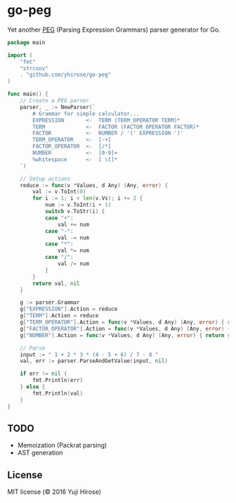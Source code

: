 go-peg
======

Yet another [PEG](http://en.wikipedia.org/wiki/Parsing_expression_grammar) (Parsing Expression Grammars) parser generator for Go.

```go
package main

import (
	"fmt"
	"strconv"
	. "github.com/yhirose/go-peg"
)

func main() {
	// Create a PEG parser
	parser, _ := NewParser(`
		# Grammar for simple calculator...
		EXPRESSION       <-  TERM (TERM_OPERATOR TERM)*
		TERM             <-  FACTOR (FACTOR_OPERATOR FACTOR)*
		FACTOR           <-  NUMBER / '(' EXPRESSION ')'
		TERM_OPERATOR    <-  [-+]
		FACTOR_OPERATOR  <-  [/*]
		NUMBER           <-  [0-9]+
		%whitespace      <-  [ \t]*
	`)

	// Setup actions
	reduce := func(v *Values, d Any) (Any, error) {
		val := v.ToInt(0)
		for i := 1; i < len(v.Vs); i += 2 {
			num := v.ToInt(i + 1)
			switch v.ToStr(i) {
			case "+":
				val += num
			case "-":
				val -= num
			case "*":
				val *= num
			case "/":
				val /= num
			}
		}
		return val, nil
	}

	g := parser.Grammar
	g["EXPRESSION"].Action = reduce
	g["TERM"].Action = reduce
	g["TERM_OPERATOR"].Action = func(v *Values, d Any) (Any, error) { return v.S, nil }
	g["FACTOR_OPERATOR"].Action = func(v *Values, d Any) (Any, error) { return v.S, nil }
	g["NUMBER"].Action = func(v *Values, d Any) (Any, error) { return strconv.Atoi(v.S) }

	// Parse
	input := " 1 + 2 * 3 * (4 - 5 + 6) / 7 - 8 "
	val, err := parser.ParseAndGetValue(input, nil)

	if err != nil {
		fmt.Println(err)
	} else {
		fmt.Println(val)
	}
}
```

TODO
----
 * Memoization (Packrat parsing)
 * AST generation

License
-------

MIT license (© 2016 Yuji Hirose)
